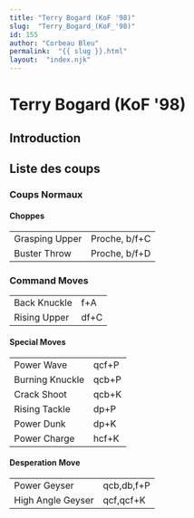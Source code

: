 ```yaml
---
title: "Terry Bogard (KoF '98)"
slug:  "Terry_Bogard_(KoF_'98)"
id: 155
author: "Corbeau Bleu"
permalink:  "{{ slug }}.html"
layout:  "index.njk"
---
```


# Terry Bogard (KoF '98)

## Introduction

## Liste des coups

### Coups Normaux

#### Choppes

|                |               |
|----------------|---------------|
| Grasping Upper | Proche, b/f+C |
| Buster Throw   | Proche, b/f+D |

### Command Moves

|              |      |
|--------------|------|
| Back Knuckle | f+A  |
| Rising Upper | df+C |

#### Special Moves

|                 |       |
|-----------------|-------|
| Power Wave      | qcf+P |
| Burning Knuckle | qcb+P |
| Crack Shoot     | qcb+K |
| Rising Tackle   | dp+P  |
| Power Dunk      | dp+K  |
| Power Charge    | hcf+K |

#### Desperation Move

|                   |            |
|-------------------|------------|
| Power Geyser      | qcb,db,f+P |
| High Angle Geyser | qcf,qcf+K  |
